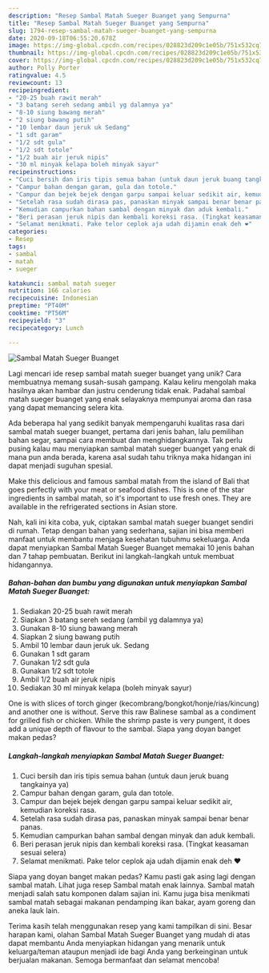 ```yaml
---
description: "Resep Sambal Matah Sueger Buanget yang Sempurna"
title: "Resep Sambal Matah Sueger Buanget yang Sempurna"
slug: 1794-resep-sambal-matah-sueger-buanget-yang-sempurna
date: 2020-09-18T06:55:20.678Z
image: https://img-global.cpcdn.com/recipes/028823d209c1e05b/751x532cq70/sambal-matah-sueger-buanget-foto-resep-utama.jpg
thumbnail: https://img-global.cpcdn.com/recipes/028823d209c1e05b/751x532cq70/sambal-matah-sueger-buanget-foto-resep-utama.jpg
cover: https://img-global.cpcdn.com/recipes/028823d209c1e05b/751x532cq70/sambal-matah-sueger-buanget-foto-resep-utama.jpg
author: Polly Porter
ratingvalue: 4.5
reviewcount: 13
recipeingredient:
- "20-25 buah rawit merah"
- "3 batang sereh sedang ambil yg dalamnya ya"
- "8-10 siung bawang merah"
- "2 siung bawang putih"
- "10 lembar daun jeruk uk Sedang"
- "1 sdt garam"
- "1/2 sdt gula"
- "1/2 sdt totole"
- "1/2 buah air jeruk nipis"
- "30 ml minyak kelapa boleh minyak sayur"
recipeinstructions:
- "Cuci bersih dan iris tipis semua bahan (untuk daun jeruk buang tangkainya ya)"
- "Campur bahan dengan garam, gula dan totole."
- "Campur dan bejek bejek dengan garpu sampai keluar sedikit air, kemudian koreksi rasa."
- "Setelah rasa sudah dirasa pas, panaskan minyak sampai benar benar panas."
- "Kemudian campurkan bahan sambal dengan minyak dan aduk kembali."
- "Beri perasan jeruk nipis dan kembali koreksi rasa. (Tingkat keasaman sesuai selera)"
- "Selamat menikmati. Pake telor ceplok aja udah dijamin enak deh ❤"
categories:
- Resep
tags:
- sambal
- matah
- sueger

katakunci: sambal matah sueger 
nutrition: 166 calories
recipecuisine: Indonesian
preptime: "PT40M"
cooktime: "PT56M"
recipeyield: "3"
recipecategory: Lunch

---
```



![Sambal Matah Sueger Buanget](https://img-global.cpcdn.com/recipes/028823d209c1e05b/751x532cq70/sambal-matah-sueger-buanget-foto-resep-utama.jpg)

Lagi mencari ide resep sambal matah sueger buanget yang unik? Cara membuatnya memang susah-susah gampang. Kalau keliru mengolah maka hasilnya akan hambar dan justru cenderung tidak enak. Padahal sambal matah sueger buanget yang enak selayaknya mempunyai aroma dan rasa yang dapat memancing selera kita.

Ada beberapa hal yang sedikit banyak mempengaruhi kualitas rasa dari sambal matah sueger buanget, pertama dari jenis bahan, lalu pemilihan bahan segar, sampai cara membuat dan menghidangkannya. Tak perlu pusing kalau mau menyiapkan sambal matah sueger buanget yang enak di mana pun anda berada, karena asal sudah tahu triknya maka hidangan ini dapat menjadi suguhan spesial.

Make this delicious and famous sambal matah from the island of Bali that goes perfectly with your meat or seafood dishes. This is one of the star ingredients in sambal matah, so it&#39;s important to use fresh ones. They are available in the refrigerated sections in Asian store.


Nah, kali ini kita coba, yuk, ciptakan sambal matah sueger buanget sendiri di rumah. Tetap dengan bahan yang sederhana, sajian ini bisa memberi manfaat untuk membantu menjaga kesehatan tubuhmu sekeluarga. Anda dapat menyiapkan Sambal Matah Sueger Buanget memakai 10 jenis bahan dan 7 tahap pembuatan. Berikut ini langkah-langkah untuk membuat hidangannya.

<!--inarticleads1-->

##### Bahan-bahan dan bumbu yang digunakan untuk menyiapkan Sambal Matah Sueger Buanget:

1. Sediakan 20-25 buah rawit merah
1. Siapkan 3 batang sereh sedang (ambil yg dalamnya ya)
1. Gunakan 8-10 siung bawang merah
1. Siapkan 2 siung bawang putih
1. Ambil 10 lembar daun jeruk uk. Sedang
1. Gunakan 1 sdt garam
1. Gunakan 1/2 sdt gula
1. Gunakan 1/2 sdt totole
1. Ambil 1/2 buah air jeruk nipis
1. Sediakan 30 ml minyak kelapa (boleh minyak sayur)


One is with slices of torch ginger (kecombrang/bongkot/honje/rias/kincung) and another one is without. Serve this raw Balinese sambal as a condiment for grilled fish or chicken. While the shrimp paste is very pungent, it does add a unique depth of flavour to the sambal. Siapa yang doyan banget makan pedas? 

<!--inarticleads2-->

##### Langkah-langkah menyiapkan Sambal Matah Sueger Buanget:

1. Cuci bersih dan iris tipis semua bahan (untuk daun jeruk buang tangkainya ya)
1. Campur bahan dengan garam, gula dan totole.
1. Campur dan bejek bejek dengan garpu sampai keluar sedikit air, kemudian koreksi rasa.
1. Setelah rasa sudah dirasa pas, panaskan minyak sampai benar benar panas.
1. Kemudian campurkan bahan sambal dengan minyak dan aduk kembali.
1. Beri perasan jeruk nipis dan kembali koreksi rasa. (Tingkat keasaman sesuai selera)
1. Selamat menikmati. Pake telor ceplok aja udah dijamin enak deh ❤


Siapa yang doyan banget makan pedas? Kamu pasti gak asing lagi dengan sambal matah. Lihat juga resep Sambal matah enak lainnya. Sambal matah menjadi salah satu komponen dalam sajian ini. Kamu juga bisa menikmati sambal matah sebagai makanan pendamping ikan bakar, ayam goreng dan aneka lauk lain. 

Terima kasih telah menggunakan resep yang kami tampilkan di sini. Besar harapan kami, olahan Sambal Matah Sueger Buanget yang mudah di atas dapat membantu Anda menyiapkan hidangan yang menarik untuk keluarga/teman ataupun menjadi ide bagi Anda yang berkeinginan untuk berjualan makanan. Semoga bermanfaat dan selamat mencoba!
